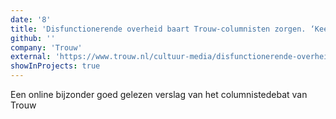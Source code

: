 ```yaml
---
date: '8'
title: 'Disfunctionerende overheid baart Trouw-columnisten zorgen. ‘Keerpunt was toen Rutte aan de macht kwam’'
github: ''
company: 'Trouw'
external: 'https://www.trouw.nl/cultuur-media/disfunctionerende-overheid-baart-trouw-columnisten-zorgen-keerpunt-was-toen-rutte-aan-de-macht-kwam~ba22b66c/'
showInProjects: true
---
```


Een online bijzonder goed gelezen verslag van het columnistedebat van Trouw
